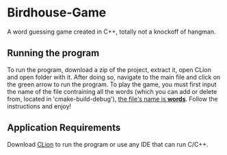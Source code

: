 # Birdhouse-Game
A word guessing game created in C++, totally not a knockoff of hangman.

## Running the program
To run the program, download a zip of the project, extract it, open CLion and open folder with it. After doing so, navigate to the main file and click on the green arrow to run the program. To play the game, you must first input the name of the file contraining all the words (which you can add or delete from, located in 'cmake-build-debug'), <ins>the file's name is **words**</ins>. Follow the instructions and enjoy!

## Application Requirements
Download [CLion](https://www.jetbrains.com/clion/) to run the program or use any IDE that can run C/C++.
